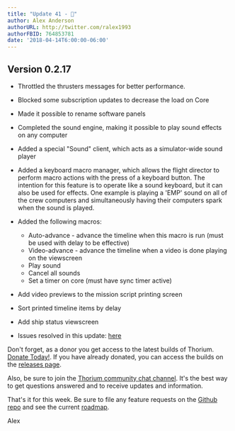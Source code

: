 ```yaml
---
title: "Update 41 - 🌲"
author: Alex Anderson
authorURL: http://twitter.com/ralex1993
authorFBID: 764853781
date: '2018-04-14T6:00:00-06:00'
---
```


## Version 0.2.17

* Throttled the thrusters messages for better performance.
* Blocked some subscription updates to decrease the load on Core
* Made it possible to rename software panels
* Completed the sound engine, making it possible to play sound effects on any
  computer
* Added a special "Sound" client, which acts as a simulator-wide sound player
* Added a keyboard macro manager, which allows the flight director to perform
  macro actions with the press of a keyboard button. The intention for this
  feature is to operate like a sound keyboard, but it can also be used for
  effects. One example is playing a 'EMP' sound on all of the crew computers and
  simultaneously having their computers spark when the sound is played.
* Added the following macros:
  * Auto-advance - advance the timeline when this macro is run (must be used
    with delay to be effective)
  * Video-advance - advance the timeline when a video is done playing on the
    viewscreen
  * Play sound
  * Cancel all sounds
  * Set a timer on core (must have sync timer active)
* Add video previews to the mission script printing screen
* Sort printed timeline items by delay
* Add ship status viewscreen

* Issues resolved in this update:
  [here](https://github.com/Thorium-Sim/thorium/issues?utf8=✓&q=is%3Aissue+is%3Aclosed+closed%3A2018-04-08..2018-04-14)

Don't forget, as a donor you get access to the latest builds of Thorium.
[Donate Today!](/en/donate). If you have already donated, you can access the
builds on the [releases page](/en/releases).

Also, be sure to join the
[Thorium community chat channel](https://discord.gg/UvxTQZz). It's the best way
to get questions answered and to receive updates and information.

That's it for this week. Be sure to file any feature requests on the
[Github repo](https://github.com/Thorium-Sim/thorium/issues) and see the current
[roadmap](https://github.com/Thorium-Sim/thorium/projects/2).

Alex
